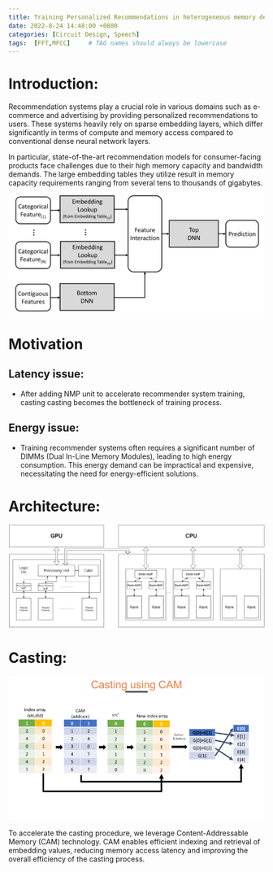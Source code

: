 ```yaml
---
title: Training Personalized Recommendations in heterogeneous memory devices
date: 2022-8-24 14:48:00 +0800
categories: [Circuit Design, Speech]
tags:  [FFT,MFCC]     # TAG names should always be lowercase
---
```


# Introduction:
Recommendation systems play a crucial role in various domains such as e-commerce and advertising by providing personalized recommendations to users. These systems heavily rely on sparse embedding layers, which differ significantly in terms of compute and memory access compared to conventional dense neural network layers.

In particular, state-of-the-art recommendation models for consumer-facing products face challenges due to their high memory capacity and bandwidth demands. The large embedding tables they utilize result in memory capacity requirements ranging from several tens to thousands of gigabytes.
![About me picture](../pic/rec.png)


# Motivation

## Latency issue:
- After adding NMP unit to accelerate recommender system training, casting casting becomes the bottleneck of training process.


## Energy issue:
- Training recommender systems often requires a significant number of DIMMs (Dual In-Line Memory Modules), leading to high energy consumption. This energy demand can be impractical and expensive, necessitating the need for energy-efficient solutions.

# Architecture:
![About me picture](../pic/rec_arc.png)

# Casting:
![About me picture](../pic/cast.png)

To accelerate the casting procedure, we leverage Content-Addressable Memory (CAM) technology. CAM enables efficient indexing and retrieval of embedding values, reducing memory access latency and improving the overall efficiency of the casting process.
